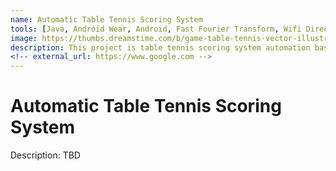```yaml
---
name: Automatic Table Tennis Scoring System
tools: [Java, Android Wear, Android, Fast Fourier Transform, Wifi Direct, 2017]
image: https://thumbs.dreamstime.com/b/game-table-tennis-vector-illustration-cartoon-players-playing-isolated-plain-background-118875142.jpg
description: This project is table tennis scoring system automation based on wearable device data analytics and sound recognition with FFT.
<!-- external_url: https://www.google.com -->
---
```


# Automatic Table Tennis Scoring System

Description: TBD <br>
